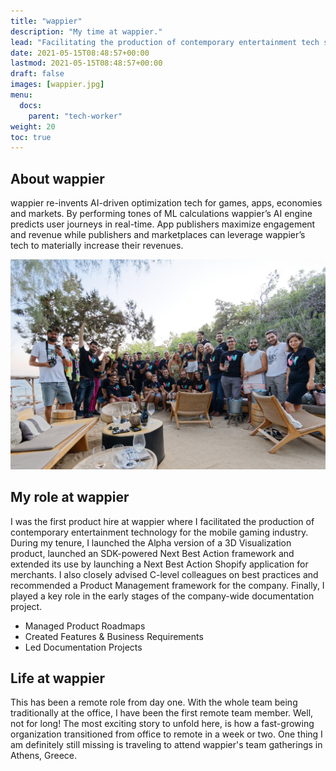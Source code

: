 ```yaml
---
title: "wappier"
description: "My time at wappier."
lead: "Facilitating the production of contemporary entertainment tech solutions.​"
date: 2021-05-15T08:48:57+00:00
lastmod: 2021-05-15T08:48:57+00:00
draft: false
images: [wappier.jpg]
menu:
  docs:
    parent: "tech-worker"
weight: 20
toc: true
---
```


## About wappier

wappier re-invents AI-driven optimization tech for games, apps, economies and markets. By performing tones of ML calculations wappier’s AI engine predicts user journeys in real-time. App publishers maximize engagement and revenue while publishers and marketplaces can leverage wappier’s tech to materially increase their revenues.

![Party at wappier](wappier.jpg "Summer Party 2019")

## My role at wappier

I was the first product hire at wappier where I facilitated the production of contemporary entertainment technology for the mobile gaming industry. During my tenure, I launched the Αlpha version of a 3D Visualization product, launched an SDK-powered Next Best Action framework and extended its use by launching a Next Best Action Shopify application for merchants. I also closely advised C-level colleagues on best practices and recommended a Product Management framework for the company. Finally, I played a key role in the early stages of the company-wide documentation project.

* Managed Product Roadmaps
* Created Features & Business Requirements
* Led Documentation Projects

## Life at wappier

This has been a remote role from day one. With the whole team being traditionally at the office, I have been the first remote team member. Well, not for long! The most exciting story to unfold here, is how a fast-growing organization transitioned from office to remote in a week or two. One thing I am definitely still missing is traveling to attend wappier's team gatherings in Athens, Greece.
